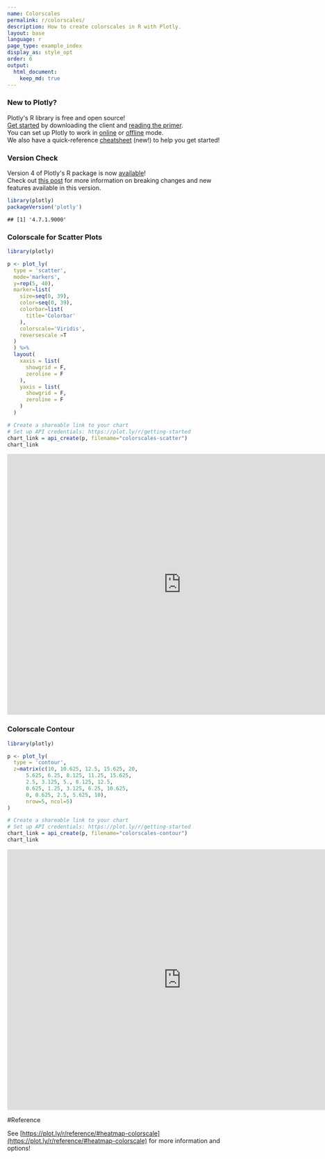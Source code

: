 ```yaml
---
name: Colorscales
permalink: r/colorscales/
description: How to create colorscales in R with Plotly.
layout: base
language: r
page_type: example_index
display_as: style_opt
order: 6
output:
  html_document:
    keep_md: true
---
```




### New to Plotly?

Plotly's R library is free and open source!<br>
[Get started](https://plot.ly/r/getting-started/) by downloading the client and [reading the primer](https://plot.ly/r/getting-started/).<br>
You can set up Plotly to work in [online](https://plot.ly/r/getting-started/#hosting-graphs-in-your-online-plotly-account) or [offline](https://plot.ly/r/offline/) mode.<br>
We also have a quick-reference [cheatsheet](https://images.plot.ly/plotly-documentation/images/r_cheat_sheet.pdf) (new!) to help you get started!

### Version Check

Version 4 of Plotly's R package is now [available](https://plot.ly/r/getting-started/#installation)!<br>
Check out [this post](http://moderndata.plot.ly/upgrading-to-plotly-4-0-and-above/) for more information on breaking changes and new features available in this version.


```r
library(plotly)
packageVersion('plotly')
```

```
## [1] '4.7.1.9000'
```

### Colorscale for Scatter Plots


```r
library(plotly)

p <- plot_ly(
  type = 'scatter',
  mode='markers',
  y=rep(5, 40),
  marker=list(
    size=seq(0, 39),
    color=seq(0, 39),
    colorbar=list(
      title='Colorbar'
    ),
    colorscale='Viridis',
    reversescale =T
  )
  ) %>%
  layout(
    xaxis = list(
      showgrid = F,
      zeroline = F
    ),
    yaxis = list(
      showgrid = F,
      zeroline = F
    )
  )

# Create a shareable link to your chart
# Set up API credentials: https://plot.ly/r/getting-started
chart_link = api_create(p, filename="colorscales-scatter")
chart_link
```

<iframe src="https://plot.ly/~RPlotBot/5424.embed" width="800" height="600" id="igraph" scrolling="no" seamless="seamless" frameBorder="0"> </iframe>

### Colorscale Contour


```r
library(plotly)

p <- plot_ly(
  type = 'contour',
  z=matrix(c(10, 10.625, 12.5, 15.625, 20,
      5.625, 6.25, 8.125, 11.25, 15.625,
      2.5, 3.125, 5., 8.125, 12.5,
      0.625, 1.25, 3.125, 6.25, 10.625,
      0, 0.625, 2.5, 5.625, 10),
      nrow=5, ncol=5)
)

# Create a shareable link to your chart
# Set up API credentials: https://plot.ly/r/getting-started
chart_link = api_create(p, filename="colorscales-contour")
chart_link
```

<iframe src="https://plot.ly/~RPlotBot/5426.embed" width="800" height="600" id="igraph" scrolling="no" seamless="seamless" frameBorder="0"> </iframe>

#Reference

See [https://plot.ly/r/reference/#heatmap-colorscale](https://plot.ly/r/reference/#heatmap-colorscale) for more information and options!
